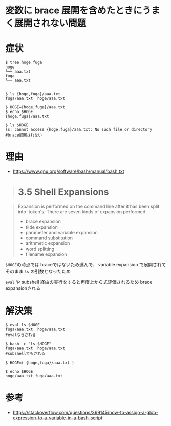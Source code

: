 変数に brace 展開を含めたときにうまく展開されない問題
=====

# 症状
```
$ tree hoge fuga
hoge
└── aaa.txt
fuga
└── aaa.txt


$ ls {hoge,fuga}/aaa.txt
fuga/aaa.txt  hoge/aaa.txt

$ HOGE={hoge,fuga}/aaa.txt
$ echo $HOGE
{hoge,fuga}/aaa.txt

$ ls $HOGE
ls: cannot access {hoge,fuga}/aaa.txt: No such file or directory
#brace展開されない
```

# 理由

- https://www.gnu.org/software/bash/manual/bash.txt<Paste>

>3.5 Shell Expansions
>====================

>Expansion is performed on the command line after it has been split into
>'token's.  There are seven kinds of expansion performed:
>
>   * brace expansion
>   * tilde expansion
>   * parameter and variable expansion
>   * command substitution
>   * arithmetic expansion
>   * word splitting
>   * filename expansion

`$HOGE`の時点では braceではないため進んで、 variable expansion で展開されてそのまま `ls` の引数となったため

`eval` や subshell 経由の実行をすると再度上から式評価されるため brace expansionされる


# 解決策
```
$ eval ls $HOGE
fuga/aaa.txt  hoge/aaa.txt
#evalならされる

$ bash -c "ls $HOGE"
fuga/aaa.txt  hoge/aaa.txt
#subshellでもされる

$ HOGE=( {hoge,fuga}/aaa.txt )

$ echo $HOGE
hoge/aaa.txt fuga/aaa.txt
```

# 参考
- https://stackoverflow.com/questions/369145/how-to-assign-a-glob-expression-to-a-variable-in-a-bash-script
